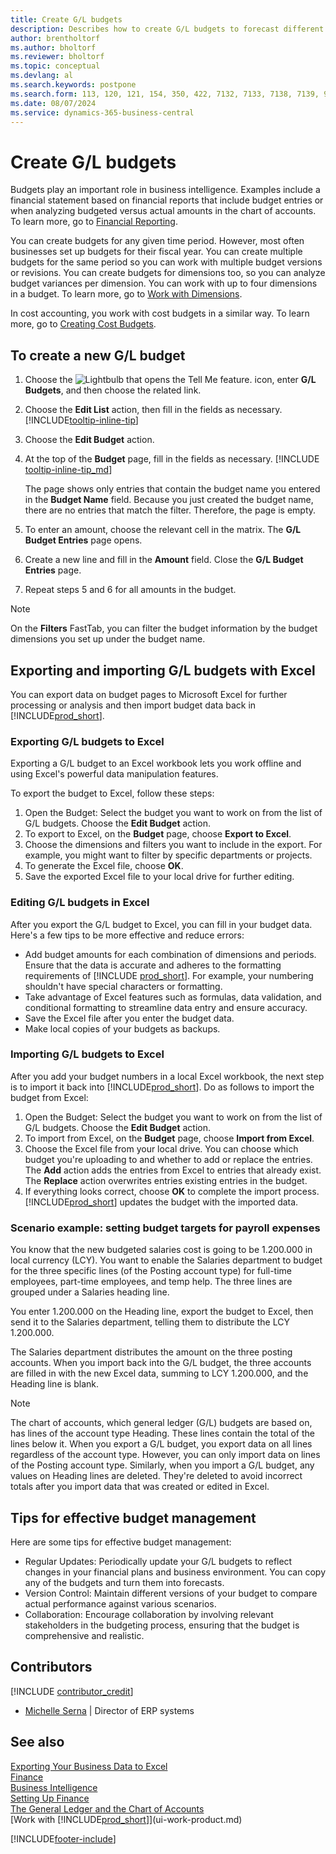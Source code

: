 ```yaml
---
title: Create G/L budgets
description: Describes how to create G/L budgets to forecast different financial activities and assign dimensions for business intelligence purposes.
author: brentholtorf
ms.author: bholtorf
ms.reviewer: bholtorf
ms.topic: conceptual
ms.devlang: al
ms.search.keywords: postpone
ms.search.form: 113, 120, 121, 154, 350, 422, 7132, 7133, 7138, 7139, 9203, 9219, 9239, 9373, 9374
ms.date: 08/07/2024
ms.service: dynamics-365-business-central
---
```


# Create G/L budgets

Budgets play an important role in business intelligence. Examples include a financial statement based on financial reports that include budget entries or when analyzing budgeted versus actual amounts in the chart of accounts. To learn more, go to [Financial Reporting](bi.md).

You can create budgets for any given time period. However, most often businesses set up budgets for their fiscal year. You can create multiple budgets for the same period so you can work with multiple budget versions or revisions. You can create budgets for dimensions too, so you can analyze budget variances per dimension. You can work with up to four dimensions in a budget. To learn more, go to [Work with Dimensions](finance-dimensions.md).

In cost accounting, you work with cost budgets in a similar way. To learn more, go to [Creating Cost Budgets](finance-create-cost-budgets.md).  

## To create a new G/L budget

1. Choose the ![Lightbulb that opens the Tell Me feature.](media/ui-search/search_small.png "Tell me what you want to do") icon, enter **G/L Budgets**, and then choose the related link.  
2. Choose the **Edit List** action, then fill in the fields as necessary. [!INCLUDE[tooltip-inline-tip](includes/tooltip-inline-tip_md.md)]  
3. Choose the **Edit Budget** action.
4. At the top of the **Budget** page, fill in the fields as necessary. [!INCLUDE [tooltip-inline-tip_md](includes/tooltip-inline-tip_md.md)]  

   The page shows only entries that contain the budget name you entered in the **Budget Name** field. Because you just created the budget name, there are no entries that match the filter. Therefore, the page is empty.  
5. To enter an amount, choose the relevant cell in the matrix. The **G/L Budget Entries** page opens.  
6. Create a new line and fill in the **Amount** field. Close the **G/L Budget Entries** page.  
7. Repeat steps 5 and 6 for all amounts in the budget.  

> [!NOTE]  
> On the **Filters** FastTab, you can filter the budget information by the budget dimensions you set up under the budget name.

## Exporting and importing G/L budgets with Excel

You can export data on budget pages to Microsoft Excel for further processing or analysis and then import budget data back in [!INCLUDE[prod_short](includes/prod_short.md)].

### Exporting G/L budgets to Excel

Exporting a G/L budget to an Excel workbook lets you work offline and using Excel's powerful data manipulation features.

To export the budget to Excel, follow these steps:

1. Open the Budget: Select the budget you want to work on from the list of G/L budgets. Choose the **Edit Budget** action.
1. To export to Excel, on the **Budget** page, choose **Export to Excel**.
1. Choose the dimensions and filters you want to include in the export. For example, you might want to filter by specific departments or projects.
1. To generate the Excel file, choose **OK**.
1. Save the exported Excel file to your local drive for further editing.

### Editing G/L budgets in Excel

After you export the G/L budget to Excel, you can fill in your budget data. Here's a few tips to be more effective and reduce errors:

- Add budget amounts for each combination of dimensions and periods. Ensure that the data is accurate and adheres to the formatting requirements of [!INCLUDE [prod_short](includes/prod_short.md)]. For example, your numbering shouldn't have special characters or formatting.
- Take advantage of Excel features such as formulas, data validation, and conditional formatting to streamline data entry and ensure accuracy.
- Save the Excel file after you enter the budget data.
- Make local copies of your budgets as backups.

### Importing G/L budgets to Excel

After you add your budget numbers in a local Excel workbook, the next step is to import it back into [!INCLUDE[prod_short](includes/prod_short.md)]. Do as follows to import the budget from Excel:

1. Open the Budget: Select the budget you want to work on from the list of G/L budgets. Choose the **Edit Budget** action.
1. To import from Excel, on the **Budget** page, choose **Import from Excel**.
1. Choose the Excel file from your local drive. You can choose which budget you're uploading to and whether to add or replace the entries. The **Add** action adds the entries from Excel to entries that already exist. The **Replace** action overwrites entries existing entries in the budget.
1. If everything looks correct, choose **OK** to complete the import process. [!INCLUDE[prod_short](includes/prod_short.md)] updates the budget with the imported data.

### Scenario example: setting budget targets for payroll expenses

You know that the new budgeted salaries cost is going to be 1.200.000 in local currency (LCY). You want to enable the Salaries department to budget for the three specific lines (of the Posting account type) for full-time employees, part-time employees, and temp help. The three lines are grouped under a Salaries heading line.

You enter 1.200.000 on the Heading line, export the budget to Excel, then send it to the Salaries department, telling them to distribute the LCY 1.200.000.

The Salaries department distributes the amount on the three posting accounts. When you import back into the G/L budget, the three accounts are filled in with the new Excel data, summing to LCY 1.200.000, and the Heading line is blank.

> [!NOTE]
> The chart of accounts, which general ledger (G/L) budgets are based on, has lines of the account type Heading. These lines contain the total of the lines below it. When you export a G/L budget, you export data on all lines regardless of the account type. However, you can only import data on lines of the Posting account type. Similarly, when you import a G/L budget, any values on Heading lines are deleted. They're deleted to avoid incorrect totals after you import data that was created or edited in Excel.

## Tips for effective budget management

Here are some tips for effective budget management:

- Regular Updates: Periodically update your G/L budgets to reflect changes in your financial plans and business environment. You can copy any of the budgets and turn them into forecasts.
- Version Control: Maintain different versions of your budget to compare actual performance against various scenarios.
- Collaboration: Encourage collaboration by involving relevant stakeholders in the budgeting process, ensuring that the budget is comprehensive and realistic.

## Contributors

[!INCLUDE [contributor_credit](includes/contributor_credit.md)]

* [Michelle Serna](https://www.linkedin.com/in/michelleserna1/) | Director of ERP systems

## See also

[Exporting Your Business Data to Excel](about-export-data.md)  
[Finance](finance.md)  
[Business Intelligence](bi.md)  
[Setting Up Finance](finance-setup-finance.md)  
[The General Ledger and the Chart of Accounts](finance-general-ledger.md)  
[Work with [!INCLUDE[prod_short](includes/prod_short.md)]](ui-work-product.md)  

[!INCLUDE[footer-include](includes/footer-banner.md)]
